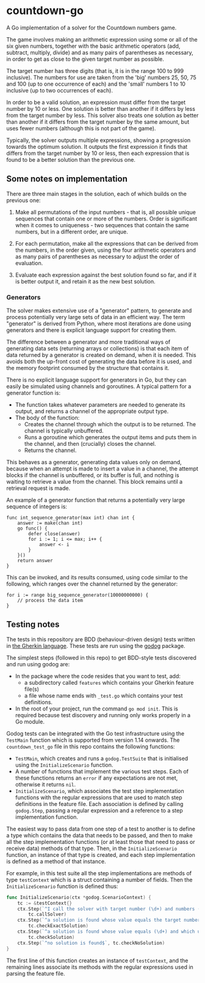 # countdown-go

A Go implementation of a solver for the Countdown numbers game.

The game involves making an arithmetic expression using some or all of the six
given numbers, together with the basic arithmetic operators (add, subtract, 
multiply, divide) and as many pairs of parentheses as necessary, in order to get
as close to the given target number as possible.

The target number has three digits (that is, it is in the range 100 to 999
inclusive). The numbers for use are taken from the 'big' numbers 25, 50, 75 and
100 (up to one occurrence of each) and the 'small' numbers 1 to 10 inclusive
(up to two occurrences of each).

In order to be a valid solution, an expression must differ from the target
number by 10 or less. One solution is better than another if it differs by less
from the target number by less. This solver also treats one solution as better
than another if it differs from the target number by the same amount, but uses
fewer numbers (although this is not part of the game).

Typically, the solver outputs multiple expressions, showing a progression
towards the optimum solution. It outputs the first expression it finds that
differs from the target number by 10 or less, then each expression that is found
to be a better solution than the previous one.

## Some notes on implementation

There are three main stages in the solution, each of which builds on the previous
one:

1. Make all permutations of the input numbers - that is, all possible unique
sequences that contain one or more of the numbers. Order is significant when it comes
to uniqueness - two sequences that contain the same numbers, but in a different
order, are unique.

1. For each permutation, make all the expressions that can be derived from the
numbers, in the order given, using the four arithmetic operators and as many pairs of
parentheses as necessary to adjust the order of evaluation.

1. Evaluate each expression against the best solution found so far, and if it is
better output it, and retain it as the new best solution.

### Generators

The solver makes extensive use of a "generator" pattern, to generate and 
process potentially very large sets of data in an efficient way. The term "generator"
is derived from Python, where most iterations are done using generators and there is
explicit language support for creating them. 

The difference between a generator and more traditional ways of generating data sets
(returning arrays or collections) is that each item of data returned by a generator
is created on demand, when it is needed. This avoids both the up-front cost of 
generating the data before it is used, and the memory footprint consumed by the
structure that contains it.

There is no explicit language support for generators in Go, but they can easily be
simulated using channels and goroutines. A typical pattern for a generator function 
is:

* The function takes whatever parameters are needed to generate its output, and
returns a channel of the appropriate output type.
* The body of the function:
   * Creates the channel through which the output is to be returned. The channel is
     typically unbuffered.
   * Runs a goroutine which generates the output items and puts them in the channel,
     and then (crucially) closes the channel.
    * Returns the channel.

This behaves as a generator, generating data values only on demand, because 
when an attempt is made to insert a value in a channel, the attempt
blocks if the channel is unbuffered, or its buffer is full, and nothing is waiting
to retrieve a value from the channel. This block remains until a retrieval request 
is made.

An example of a generator function that returns a potentially very large sequence
of integers is:

```golang
func int_sequence_generator(max int) chan int {
    answer := make(chan int)
    go func() {
        defer close(answer)
        for i := 1; i <= max; i++ {
            answer <- i
        }
    }()
    return answer
}
```

This can be invoked, and its results consumed, using code similar to the
following, which ranges over the channel returned by the generator:

```golang
for i := range big_sequence_generator(10000000000) {
	// process the data item
}
```

## Testing notes

The tests in this repository are BDD (behaviour-driven design) tests written in
[the Gherkin language](https://cucumber.io/docs/gherkin/reference/). 
These tests are run using the [godog](https://github.com/cucumber/godog) package.

The simplest steps (followed in this repo) to get BDD-style tests discovered and
run using godog are:
* In the package where the code resides that you want to test, add:
   * a subdirectory called `features` which contains your Gherkin feature file(s)
   * a file whose name ends with `_test.go` which contains your test definitions.
* In the root of your project, run the command `go mod init`. This is required
because test discovery and running only works properly in a Go module.

Godog tests can be integrated with the Go test infrastructure using the `TestMain`
function which is supported from version 1.14 onwards. The `countdown_test_go`
file in this repo contains the following functions:
* `TestMain`, which creates and runs a `godog.TestSuite` that is initialised using
the `InitializeScenario` function.
* A number of functions that implement the various test steps. Each of these functions
returns an `error` if any expectations are not met, otherwise it returns `nil`.
* `InitializeScenario`, which associates the test step implementation functions
with the regular expressions that are used to match step definitions
in the feature file. Each association is defined by calling `godog.Step`, passing
a regular expression and a reference to a step implementation function.

The easiest way to pass data from one step of a test to another is to define a type
which contains the data that needs to be passed, and then to make all
the step implementation functions (or at least those that need to pass or receive
data) methods of that type. Then, in the `InitializeScenario` function, an instance
of that type is created, and each step implementation is defined as a method of that
instance.

For example, in this test suite all the step implementations are methods of type `testContext`
which is a struct containing a number of fields. Then the `InitializeScenario`
function is defined thus:
```go
func InitializeScenario(ctx *godog.ScenarioContext) {
	tc := &testContext{}
	ctx.Step(`^I call the solver with target number (\d+) and numbers (\d+(?:\s*,\s*\d+)*)$`,
		tc.callSolver)
	ctx.Step(`^a solution is found whose value equals the target number and which uses (\d+) numbers$`,
		tc.checkExactSolution)
	ctx.Step(`^a solution is found whose value equals (\d+) and which uses (\d+) numbers$`,
		tc.checkSolution)
	ctx.Step(`^no solution is found$`, tc.checkNoSolution)
}
```
The first line of this function creates an instance of `testContext`, and the remaining lines
associate its methods with the regular expressions used in parsing the feature file.